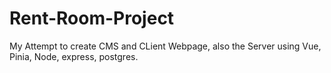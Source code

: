 # Rent-Room-Project
My Attempt to create CMS and CLient Webpage, also the Server using Vue, Pinia, Node, express, postgres.
